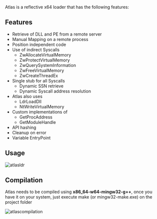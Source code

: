 Atlas is a reflective x64 loader that has the following features:

## Features

- Retrieve of DLL and PE from a remote server
- Manual Mapping on a remote process
- Position independent code
- Use of indirect Syscalls
  - ZwAllocateVirtualMemory
  - ZwProtectVirtualMemory
  - ZwQuerySystemInformation
  - ZwFreeVirtualMemory
  - ZwCreateThreadEx
- Single stub for all Syscalls
  - Dynamic SSN retrieve
  - Dynamic Syscall address resolution
- Atlas also uses
  - LdrLoadDll
  - NtWriteVirtualMemory
- Custom implementations of
  - GetProcAddress
  - GetModuleHandle
- API hashing
- Cleanup on error
- Variable EntryPoint

## Usage

![atlasldr](https://github.com/Krypteria/AtlasLdr/assets/55555187/8737996e-2da8-4025-b128-0e65d1080af0)

## Compilation

Atlas needs to be compiled using **x86_64-w64-mingw32-g++**, once you have it on your system, just execute make (or mingw32-make.exe) on the project folder

![atlascompilation](https://github.com/Krypteria/AtlasLdr/assets/55555187/db6b328f-a916-4ccc-bd14-1d4bead19d8a)

